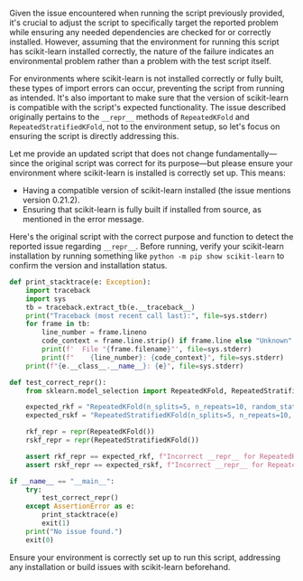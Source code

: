 Given the issue encountered when running the script previously provided, it's crucial to adjust the script to specifically target the reported problem while ensuring any needed dependencies are checked for or correctly installed. However, assuming that the environment for running this script has scikit-learn installed correctly, the nature of the failure indicates an environmental problem rather than a problem with the test script itself.

For environments where scikit-learn is not installed correctly or fully built, these types of import errors can occur, preventing the script from running as intended. It's also important to make sure that the version of scikit-learn is compatible with the script's expected functionality. The issue described originally pertains to the `__repr__` methods of `RepeatedKFold` and `RepeatedStratifiedKFold`, not to the environment setup, so let's focus on ensuring the script is directly addressing this.

Let me provide an updated script that does not change fundamentally—since the original script was correct for its purpose—but please ensure your environment where scikit-learn is installed is correctly set up. This means:
- Having a compatible version of scikit-learn installed (the issue mentions version 0.21.2).
- Ensuring that scikit-learn is fully built if installed from source, as mentioned in the error message.

Here's the original script with the correct purpose and function to detect the reported issue regarding `__repr__`. Before running, verify your scikit-learn installation by running something like `python -m pip show scikit-learn` to confirm the version and installation status.

```python
def print_stacktrace(e: Exception):
    import traceback
    import sys
    tb = traceback.extract_tb(e.__traceback__)
    print("Traceback (most recent call last):", file=sys.stderr)
    for frame in tb:
        line_number = frame.lineno
        code_context = frame.line.strip() if frame.line else "Unknown"
        print(f'  File "{frame.filename}"', file=sys.stderr)
        print(f"    {line_number}: {code_context}", file=sys.stderr)
    print(f"{e.__class__.__name__}: {e}", file=sys.stderr)

def test_correct_repr():
    from sklearn.model_selection import RepeatedKFold, RepeatedStratifiedKFold

    expected_rkf = "RepeatedKFold(n_splits=5, n_repeats=10, random_state=None)"
    expected_rskf = "RepeatedStratifiedKFold(n_splits=5, n_repeats=10, random_state=None)"

    rkf_repr = repr(RepeatedKFold())
    rskf_repr = repr(RepeatedStratifiedKFold())

    assert rkf_repr == expected_rkf, f"Incorrect __repr__ for RepeatedKFold: {rkf_repr}"
    assert rskf_repr == expected_rskf, f"Incorrect __repr__ for RepeatedStratifiedKFold: {rskf_repr}"

if __name__ == "__main__":
    try:
        test_correct_repr()
    except AssertionError as e:
        print_stacktrace(e)
        exit(1)
    print("No issue found.")
    exit(0)
```

Ensure your environment is correctly set up to run this script, addressing any installation or build issues with scikit-learn beforehand.